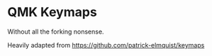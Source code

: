 # QMK Keymaps

Without all the forking nonsense.

Heavily adapted from https://github.com/patrick-elmquist/keymaps


